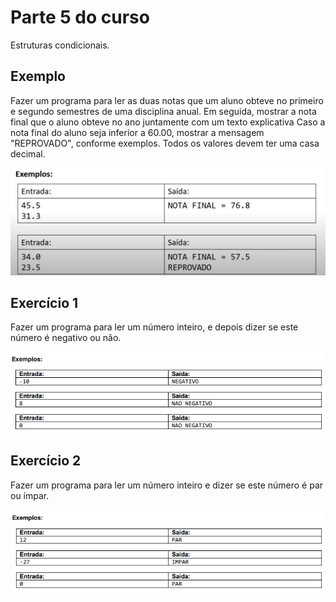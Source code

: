 # Parte 5 do curso

Estruturas condicionais.

## Exemplo

Fazer um programa para ler as duas notas que um aluno obteve no primeiro e segundo semestres de uma disciplina anual. Em seguida, mostrar a nota final que o aluno obteve no ano juntamente com um texto explicativa Caso a nota final do aluno seja inferior a 60.00, mostrar a mensagem "REPROVADO", conforme exemplos. Todos os valores devem ter uma casa decimal.

![img](/parte5/exemplo.png)

## Exercício 1

Fazer um programa para ler um número inteiro, e depois dizer se este número é negativo ou não.

![img](/parte5/exercicio1.png)

## Exercício 2

Fazer um programa para ler um número inteiro e dizer se este número é par ou ímpar.

![img](parte5/exercicio2.png)


